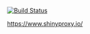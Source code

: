 [![Build Status](https://www.travis-ci.org/shizidushu/dockerfile.svg?branch=shinyproxy)](https://www.travis-ci.org/shizidushu/dockerfile)


https://www.shinyproxy.io/